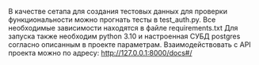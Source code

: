 В качестве сетапа для создания тестовых данных для проверки функциональности можно прогнать тесты в test_auth.py.
Все необходимые зависимости находятся в файле requirements.txt
Для запуска также необходим python 3.10 и настроенная СУБД postgres согласно описанным в проекте параметрам.
Взаимодействовать с API проекта можно по адресу: http://127.0.0.1:8000/docs#/